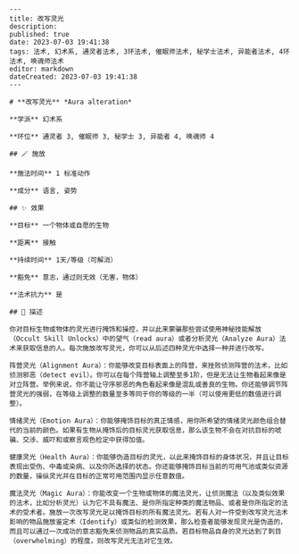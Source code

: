 
    ---
    title: 改写灵光
    description: 
    published: true
    date: 2023-07-03 19:41:38
    tags: 法术, 幻术系, 通灵者法术, 3环法术, 催眠师法术, 秘学士法术, 异能者法术, 4环法术, 唤魂师法术
    editor: markdown
    dateCreated: 2023-07-03 19:41:38
    ---

    # **改写灵光** *Aura alteration*

    **学派** 幻术系 

    **环位** 通灵者 3, 催眠师 3, 秘学士 3, 异能者 4, 唤魂师 4

    ## 🪄 施放

    **施法时间** 1 标准动作

    **成分** 语言, 姿势

    ## ✨ 效果 

    **目标** 一个物体或自愿的生物 

    **距离** 接触  

    **持续时间** 1天/等级（可解消） 

    **豁免** 意志，通过则无效（无害，物体）

    **法术抗力** 是

    ## 📖 描述

    你对目标生物或物体的灵光进行掩饰和操控，并以此来蒙骗那些尝试使用神秘技能解放（Occult Skill Unlocks）中的望气（read aura）或者分析灵光（Analyze Aura）法术来获取信息的人。每次施放改写灵光，你可以从后述四种灵光中选择一种并进行改写。

    阵营灵光（Alignment Aura）：你能够改变目标表面上的阵营，来挫败侦测阵营的法术，比如侦测邪恶（detect evil）。你可以在每个阵营轴上调整至多1阶，但是无法让生物看起来像是对立阵营。举例来说，你不能让守序邪恶的角色看起来像是混乱或善良的生物。你还能够调节阵营灵光的强弱，在等级上调整的数量至多等同于你的等级的一半（可以使用更低的数值进行调整）。

    情绪灵光（Emotion Aura）：你能够掩饰目标的真正情感，用你所希望的情绪灵光颜色组合替代的当前的颜色。如果有生物从掩饰后的目标灵光获取信息，那么该生物不会在对抗目标的唬骗、交涉、威吓和或察言观色检定中获得加值。

    健康灵光（Health Aura）：你能够伪造目标的灵光，以此来掩饰目标的身体状况，并且让目标表现出受伤、中毒或染病、以及你所选择的状态。你还能够掩饰目标当前的可用气池或类似资源的数量，操纵灵光并在目标的正常可用范围内显示任意数值。

    魔法灵光（Magic Aura）：你能改变一个生物或物体的魔法灵光，让侦测魔法（以及类似效果的法术，比如分析灵光）认为它不具有魔法、是你所指定种类的魔法物品、或者是你所指定的法术的受术者。施放一次改写灵光足以掩饰目标的所有魔法灵光。若有人对一件受到改写灵光法术影响的物品施放鉴定术（Identify）或类似的检测效果，那么检查者能够发现灵光是伪造的，而且可以通过一次成功的意志豁免来侦测物品的真实品质。若目标物品自身的灵光达到了刺目（overwhelming）的程度，则改写灵光无法对它生效。
    